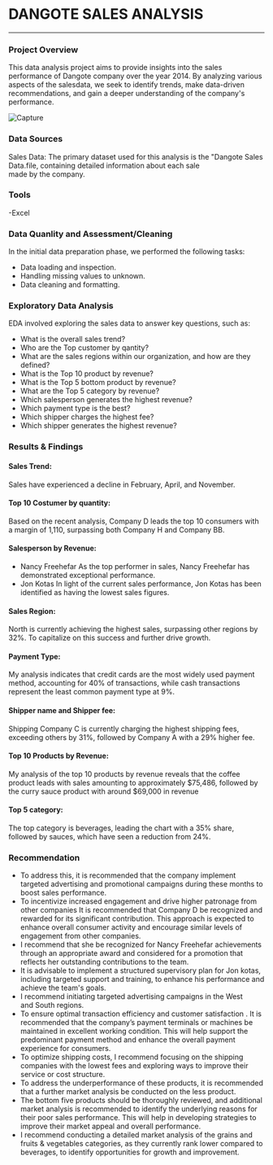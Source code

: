 # DANGOTE SALES ANALYSIS 
---
### Project Overview 

This data analysis project aims to provide insights into the sales performance of Dangote company over the year 2014. By analyzing various aspects of the salesdata, we seek to identify trends, make data-driven recommendations, and gain a deeper understanding of the company's performance.

![Capture](https://github.com/user-attachments/assets/f092a36c-8319-42b6-9659-f898a408495f)

### Data Sources 

Sales Data: The primary dataset used for this analysis is the "Dangote Sales Data.file, containing detailed information about each sale made by the company.

### Tools
-Excel 

### Data Quanlity and Assessment/Cleaning 

In the initial data preparation phase, we performed the following tasks:
- Data loading and inspection.
- Handling missing values to unknown.
- Data cleaning and formatting.

### Exploratory Data Analysis 

EDA involved exploring the sales data to answer key questions, such as:

- What is the overall sales trend?
- Who are the Top customer by qantity?
- What are the sales regions within our organization, and how are they defined?
- What is the Top 10 product by revenue?
- What is the Top 5 bottom product by revenue?
- What are the Top 5 category by revenue?
- Which salesperson generates the highest revenue?
- Which payment type is the best?
- Which shipper charges the highest fee?
- Which shipper generates the highest revenue?

### Results & Findings 

#### Sales Trend:
 Sales have experienced a decline in February, April, and November.
#### Top 10 Costumer by quantity:
Based on the recent analysis, Company D leads the top 10 consumers with a margin of 1,110, surpassing both Company H and Company BB.
#### Salesperson by Revenue:
- Nancy Freehefar As the top performer in sales, Nancy Freehefar has demonstrated exceptional performance.
- Jon Kotas In light of the current sales performance, Jon Kotas has been identified as having the lowest sales figures.
#### Sales Region:
North is currently achieving the highest sales, surpassing other regions by 32%. To capitalize on this success and further drive growth.
#### Payment Type:
My analysis indicates that credit cards are the most widely used payment method, accounting for 40% of transactions, while cash transactions represent the least common payment type at 9%. 
#### Shipper name and Shipper fee:
Shipping Company C is currently charging the highest shipping fees, exceeding others by 31%, followed by Company A with a 29% higher fee.
#### Top 10 Products by Revenue:
My analysis of the top 10 products by revenue reveals that the coffee product leads with sales amounting to approximately $75,486, followed by the curry sauce product with around $69,000 in revenue
#### Top 5 category:
The top category is beverages, leading the chart with a 35% share, followed by sauces, which have seen a reduction from 24%. 

### Recommendation
- To address this, it is recommended that the company implement targeted advertising and promotional campaigns during these months to boost sales performance.
- To incentivize increased engagement and drive higher patronage from other companies It is recommended that Company D be recognized and rewarded for its significant contribution. This approach is expected to enhance overall consumer activity and encourage similar levels of engagement from other companies.
- I recommend that she be recognized for Nancy Freehefar achievements through an appropriate award and considered for a promotion that reflects her outstanding contributions to the team.
- It is advisable to implement a structured supervisory plan for Jon kotas, including targeted support and training, to enhance his performance and achieve the team's goals.
- I recommend initiating targeted advertising campaigns in the West and South regions.
- To ensure optimal transaction efficiency and customer satisfaction . It is recommended that the company’s payment terminals or machines be maintained in excellent working condition. This will help support the predominant payment method and enhance the overall payment experience for consumers.
- To optimize shipping costs, I recommend focusing on the shipping companies with the lowest fees and exploring ways to improve their service or cost structure.
- To address the underperformance of these products, it is recommended that a further market analysis be conducted on the less product.
- The bottom five products should be thoroughly reviewed, and additional market analysis is recommended to identify the underlying reasons for their poor sales performance. This will help in developing strategies to improve their market appeal and overall performance.
- I recommend conducting a detailed market analysis of the grains and fruits & vegetables categories, as they currently rank lower compared to beverages, to identify opportunities for growth and improvement.


































